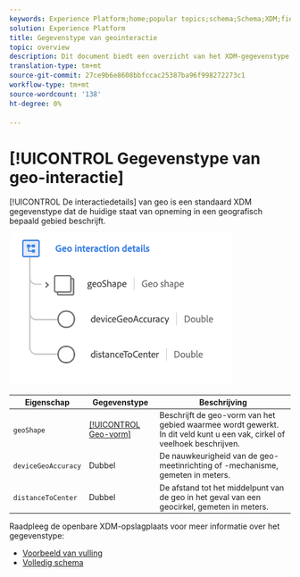 ```yaml
---
keywords: Experience Platform;home;popular topics;schema;Schema;XDM;fields;schemas;Schemas;beacon;interaction details;datatype;data-type;data type;
solution: Experience Platform
title: Gegevenstype van geointeractie
topic: overview
description: Dit document biedt een overzicht van het XDM-gegevenstype voor Geo Interaction Details.
translation-type: tm+mt
source-git-commit: 27ce9b6e8608bbfccac25387ba96f998272273c1
workflow-type: tm+mt
source-wordcount: '138'
ht-degree: 0%

---
```



# [!UICONTROL Gegevenstype van geo-interactie]

[!UICONTROL De interactiedetails] van geo is een standaard XDM gegevenstype dat de huidige staat van opneming in een geografisch bepaald gebied beschrijft.

<img src="../images/data-types/geo-interaction-details.png" width="400" /><br />

| Eigenschap | Gegevenstype | Beschrijving |
| --- | --- | --- |
| `geoShape` | [[!UICONTROL Geo-vorm]](./geo-shape.md) | Beschrijft de geo-vorm van het gebied waarmee wordt gewerkt. In dit veld kunt u een vak, cirkel of veelhoek beschrijven. |
| `deviceGeoAccuracy` | Dubbel | De nauwkeurigheid van de geo-meetinrichting of -mechanisme, gemeten in meters. |
| `distanceToCenter` | Dubbel | De afstand tot het middelpunt van de geo in het geval van een geocirkel, gemeten in meters. |

Raadpleeg de openbare XDM-opslagplaats voor meer informatie over het gegevenstype:

* [Voorbeeld van vulling](https://github.com/adobe/xdm/blob/master/components/datatypes/geo-interaction-details.example.1.json)
* [Volledig schema](https://github.com/adobe/xdm/blob/master/components/datatypes/geo-interaction-details.schema.json)
